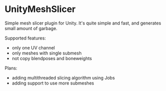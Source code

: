 # UnityMeshSlicer
Simple mesh slicer plugin for Unity. It's quite simple and fast, and generates small amount of garbage.

Supported features:
- only one UV channel
- only meshes with single submesh
- not copy blendposes and boneweights

Plans:
- adding multithreaded slicing algorithm using Jobs
- adding support to use more submeshes

